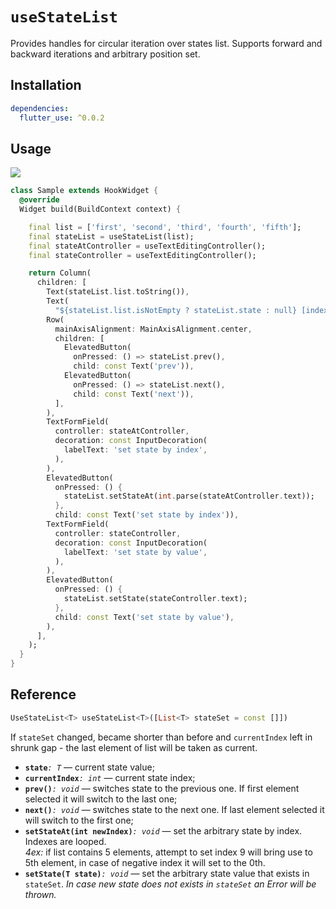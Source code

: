 # `useStateList`

Provides handles for circular iteration over states list.
Supports forward and backward iterations and arbitrary position set.

## Installation

```yaml
dependencies:
  flutter_use: ^0.0.2
```

## Usage

[![](https://img.shields.io/badge/demo-%20%20%20%F0%9F%9A%80-green.svg)](https://dartpad.dev/?id=5761442418062838b04cbe21a36be586&null_safety=true)

```dart
class Sample extends HookWidget {
  @override
  Widget build(BuildContext context) {

    final list = ['first', 'second', 'third', 'fourth', 'fifth'];
    final stateList = useStateList(list);
    final stateAtController = useTextEditingController();
    final stateController = useTextEditingController();

    return Column(
      children: [
        Text(stateList.list.toString()),
        Text(
          "${stateList.list.isNotEmpty ? stateList.state : null} [index: ${stateList.currentIndex}]"),
        Row(
          mainAxisAlignment: MainAxisAlignment.center,
          children: [
            ElevatedButton(
              onPressed: () => stateList.prev(),
              child: const Text('prev')),
            ElevatedButton(
              onPressed: () => stateList.next(),
              child: const Text('next')),
          ],
        ),
        TextFormField(
          controller: stateAtController,
          decoration: const InputDecoration(
            labelText: 'set state by index',
          ),
        ),
        ElevatedButton(
          onPressed: () {
            stateList.setStateAt(int.parse(stateAtController.text));
          },
          child: const Text('set state by index')),
        TextFormField(
          controller: stateController,
          decoration: const InputDecoration(
            labelText: 'set state by value',
          ),
        ),
        ElevatedButton(
          onPressed: () {
            stateList.setState(stateController.text);
          },
          child: const Text('set state by value'),
        ),
      ],
    );
  }
}
```
## Reference

```dart
UseStateList<T> useStateList<T>([List<T> stateSet = const []])
```

If `stateSet` changed, became shorter than before and `currentIndex` left in shrunk gap - the last element of list will be taken as current.

- **`state`**_`: T`_ &mdash; current state value;
- **`currentIndex`**_`: int`_ &mdash; current state index;
- **`prev()`**_`: void`_ &mdash; switches state to the previous one. If first element selected it will switch to the last one;
- **`next()`**_`: void`_ &mdash; switches state to the next one. If last element selected it will switch to the first one;
- **`setStateAt(int newIndex)`**_`: void`_ &mdash; set the arbitrary state by index. Indexes are looped.  
_4ex:_ if list contains 5 elements, attempt to set index 9 will bring use to 5th element, in case of negative index it will set to the 0th.
- **`setState(T state)`**_`: void`_ &mdash; set the arbitrary state value that exists in `stateSet`. _In case new state does not exists in `stateSet` an Error will be thrown._